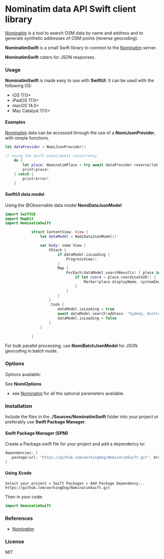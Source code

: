 # Nominatim data API Swift client library

[Nominatim](https://nominatim.org/release-docs/develop/) is a tool to search OSM data by name and address and to generate synthetic addresses of OSM points (reverse geocoding).

**NominatimSwift** is a small Swift library to connect to the [Nominatim](https://nominatim.org/release-docs/develop/api/Overview/) server.
        
**NominatimSwift** caters for JSON responses.
          
                                                                    
### Usage

**NominatimSwift** is made easy to use with **SwiftUI**.
It can be used with the following OS:

- iOS 17.0+
- iPadOS 17.0+
- macOS 14.0+
- Mac Catalyst 17.0+

#### Examples

[Nominatim](https://nominatim.org/release-docs/develop/api/Overview/) data can be accessed through the use of a **NomiJsonProvider**, with simple functions.

```swift
let dataProvider = NomiJsonProvider()

// using the Swift async/await concurrency
    do {
        let place: NominatimPlace = try await dataProvider.reverse(lat: 35.6768601, lon: 139.7638947, options: NomiOptions())
        print(place)
    } catch {
        print(error)
    }
```

#### SwiftUI data model

Using the @Observable data model **NomiDataJsonModel**


```swift
import SwiftUI
import MapKit
import NominatimSwift

            struct ContentView: View {
                let dataModel = NomiDataJsonModel()

                var body: some View {
                    VStack {
                        if dataModel.isLoading {
                            ProgressView()
                        }
                        Map {
                            ForEach(dataModel.searchResults) { place in
                                if let coord = place.coordinate2D() {
                                    Marker(place.displayName, systemImage: "globe", coordinate: coord)
                                }
                            }
                        }
                    }
                    .task {
                        dataModel.isLoading = true
                        await dataModel.search(address: "Sydney, Australia", options: NomiOptions())
                        dataModel.isLoading = false
                    }
                }
                
            }
```


For bulk parallel processing, use **NomiBatchJsonModel** for JSON geocoding in batch mode.


### Options

Options available:

See **NomiOptions**
            
-   see [Nominatim](https://nominatim.org/release-docs/develop/api/Overview/) for all the optional parameters available.

### Installation

Include the files in the **./Sources/NominatimSwift** folder into your project or preferably use **Swift Package Manager**.

#### Swift Package Manager (SPM)

Create a Package.swift file for your project and add a dependency to:

```swift
dependencies: [
  .package(url: "https://github.com/workingDog/NominatimSwift.git", branch: "main")
]
```

#### Using Xcode

    Select your project > Swift Packages > Add Package Dependency...
    https://github.com/workingDog/NominatimSwift.git

Then in your code:

```swift
import NominatimSwift
```
    
### References

-    [Nominatim](https://nominatim.org/release-docs/develop/api/Overview/)

### License

MIT

